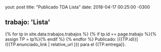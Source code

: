 yout: post
title: "Publicado TDA Lista"
date: 2018-04-17 00:25:00 -0300

trabajo: 'Lista'
---
{% for tp in site.data.trabajos.trabajos %}
{% if tp.id == page.trabajo %}{% assign TP = tp%}{% endif %}
{% endfor %}
Publicado: [{{TP.id}}]({{TP.enunciado_link | relative_url }}) para el {{TP.entrega}}.
